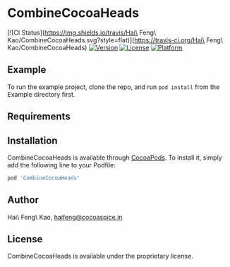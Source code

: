 # CombineCocoaHeads

[![CI Status](https://img.shields.io/travis/Hai\ Feng\ Kao/CombineCocoaHeads.svg?style=flat)](https://travis-ci.org/Hai\ Feng\ Kao/CombineCocoaHeads)
[![Version](https://img.shields.io/cocoapods/v/CombineCocoaHeads.svg?style=flat)](https://cocoapods.org/pods/CombineCocoaHeads)
[![License](https://img.shields.io/cocoapods/l/CombineCocoaHeads.svg?style=flat)](https://cocoapods.org/pods/CombineCocoaHeads)
[![Platform](https://img.shields.io/cocoapods/p/CombineCocoaHeads.svg?style=flat)](https://cocoapods.org/pods/CombineCocoaHeads)

## Example

To run the example project, clone the repo, and run `pod install` from the Example directory first.

## Requirements

## Installation

CombineCocoaHeads is available through [CocoaPods](https://cocoapods.org). To install
it, simply add the following line to your Podfile:

```ruby
pod 'CombineCocoaHeads'
```

## Author

Hai\ Feng\ Kao, haifeng@cocoaspice.in

## License

CombineCocoaHeads is available under the proprietary license. 

